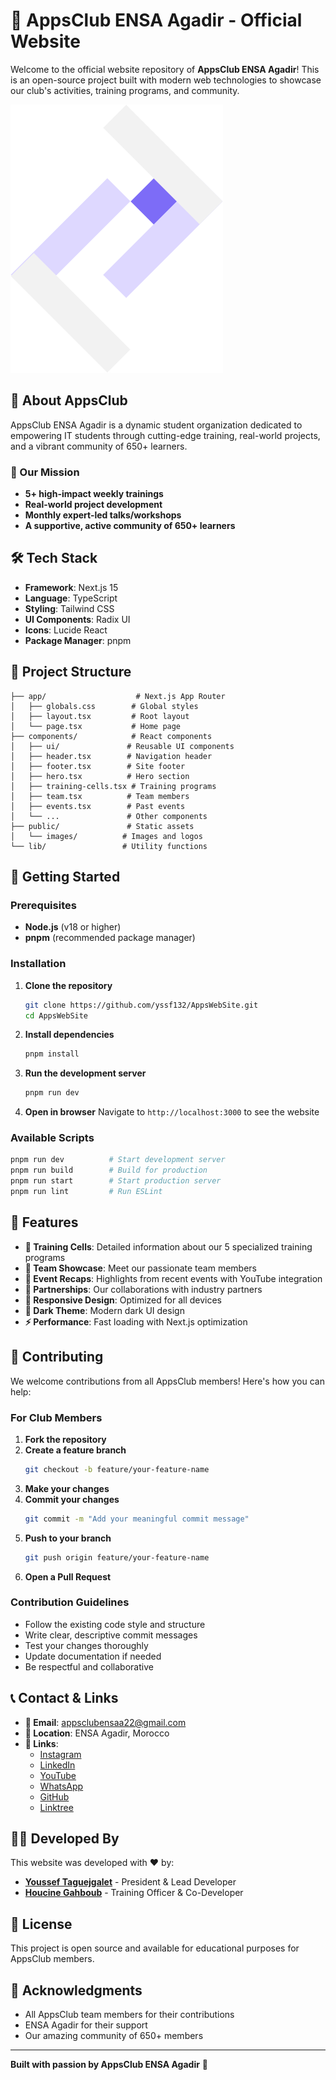 # 🚀 AppsClub ENSA Agadir - Official Website

Welcome to the official website repository of **AppsClub ENSA Agadir**! This is an open-source project built with modern web technologies to showcase our club's activities, training programs, and community.

![AppsClub Logo](./public/images/logo-white.png)

## 🌟 About AppsClub

AppsClub ENSA Agadir is a dynamic student organization dedicated to empowering IT students through cutting-edge training, real-world projects, and a vibrant community of 650+ learners.

### 🎯 Our Mission
- **5+ high-impact weekly trainings**
- **Real-world project development**
- **Monthly expert-led talks/workshops**
- **A supportive, active community of 650+ learners**

## 🛠️ Tech Stack

- **Framework**: Next.js 15
- **Language**: TypeScript
- **Styling**: Tailwind CSS
- **UI Components**: Radix UI
- **Icons**: Lucide React
- **Package Manager**: pnpm

## 📁 Project Structure

```
├── app/                    # Next.js App Router
│   ├── globals.css        # Global styles
│   ├── layout.tsx         # Root layout
│   └── page.tsx           # Home page
├── components/            # React components
│   ├── ui/               # Reusable UI components
│   ├── header.tsx        # Navigation header
│   ├── footer.tsx        # Site footer
│   ├── hero.tsx          # Hero section
│   ├── training-cells.tsx # Training programs
│   ├── team.tsx          # Team members
│   ├── events.tsx        # Past events
│   └── ...               # Other components
├── public/               # Static assets
│   └── images/          # Images and logos
└── lib/                 # Utility functions
```

## 🚀 Getting Started

### Prerequisites
- **Node.js** (v18 or higher)
- **pnpm** (recommended package manager)

### Installation

1. **Clone the repository**
   ```bash
   git clone https://github.com/yssf132/AppsWebSite.git
   cd AppsWebSite
   ```

2. **Install dependencies**
   ```bash
   pnpm install
   ```

3. **Run the development server**
   ```bash
   pnpm run dev
   ```

4. **Open in browser**
   Navigate to `http://localhost:3000` to see the website

### Available Scripts

```bash
pnpm run dev          # Start development server
pnpm run build        # Build for production
pnpm run start        # Start production server
pnpm run lint         # Run ESLint
```

## 🎨 Features

- **🎯 Training Cells**: Detailed information about our 5 specialized training programs
- **👥 Team Showcase**: Meet our passionate team members
- **📅 Event Recaps**: Highlights from recent events with YouTube integration
- **🤝 Partnerships**: Our collaborations with industry partners
- **📱 Responsive Design**: Optimized for all devices
- **🌙 Dark Theme**: Modern dark UI design
- **⚡ Performance**: Fast loading with Next.js optimization

## 🤝 Contributing

We welcome contributions from all AppsClub members! Here's how you can help:

### For Club Members

1. **Fork the repository**
2. **Create a feature branch**
   ```bash
   git checkout -b feature/your-feature-name
   ```
3. **Make your changes**
4. **Commit your changes**
   ```bash
   git commit -m "Add your meaningful commit message"
   ```
5. **Push to your branch**
   ```bash
   git push origin feature/your-feature-name
   ```
6. **Open a Pull Request**

### Contribution Guidelines

- Follow the existing code style and structure
- Write clear, descriptive commit messages
- Test your changes thoroughly
- Update documentation if needed
- Be respectful and collaborative

## 📞 Contact & Links

- **📧 Email**: appsclubensaa22@gmail.com
- **📍 Location**: ENSA Agadir, Morocco
- **🔗 Links**:
  - [Instagram](https://www.instagram.com/appsclub.ensaa)
  - [LinkedIn](https://www.linkedin.com/company/appsclub-ensaa)
  - [YouTube](https://www.youtube.com/@AppsClubENSAA)
  - [WhatsApp](https://wa.me/212681814666)
  - [GitHub](https://github.com/AppsClub-ENSAA)
  - [Linktree](https://linktr.ee/appsclub)

## 👨‍💻 Developed By

This website was developed with ❤️ by:
- **[Youssef Taguejgalet](https://www.linkedin.com/in/youssef-tag/)** - President & Lead Developer
- **[Houcine Gahboub](https://www.linkedin.com/in/houcine-gahboub-32955b32b)** - Training Officer & Co-Developer

## 📄 License

This project is open source and available for educational purposes for AppsClub members.

## 🙏 Acknowledgments

- All AppsClub team members for their contributions
- ENSA Agadir for their support
- Our amazing community of 650+ members

---

**Built with passion by AppsClub ENSA Agadir** 🚀
